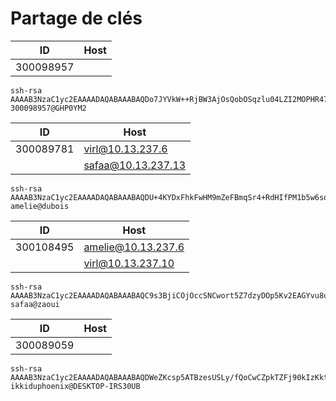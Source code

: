 # Partage de clés


| ID      |    Host        |
|---------|----------------|
|300098957|                | 
```
ssh-rsa AAAAB3NzaC1yc2EAAAADAQABAAABAQDo7JYVkW++RjBW3AjOsQobOSqzlu04LZI2MOPHR47jNDomsgwOS7uu7JEsB1dEt/YcbdUHAaRHJwrVdlSeMJKhGELW1AuYGHMaF4KBqHNogCepuqLyav7catGNQioPHi0jyZTS9vLNcNkCrFlXQmC3yRHLUPKHWfBtZgR7ISVMAUzr8QTMhwrjNkCQ3FG/+JP2LzC4V2mM9ntTdiNCKgRNU3u9QBaHrcaD7kPh3HmC+aINLbLmr3yLBR+eVowhj/nCLgOvKSGQW7PJ7ys8IeY0YH82K2rBGmZkq1XRkjYLqyAIBDSW2JrZIFcmDGInZtBN1NwBOos2v4sZyv29E1LL 300098957@GHP0YM2
```


| ID      |    Host            |
|---------|--------------------|
|300089781| virl@10.13.237.6   | 
|         | safaa@10.13.237.13 | 
```
ssh-rsa AAAAB3NzaC1yc2EAAAADAQABAAABAQDU+4KYDxFhkFwHM9mZeFBmqSr4+RdHIfPM1b5w6soKOOTMd7ekncjg7lIVv6sFe1pUCO6FLVhe3+8Uqz0lkPFL2TARRGK6fyN/nVC3lPjgCvlFqXRCuuihilK0UZOiXJX9g7nLWXPY0dqo8jCEAK6gs0FtPSeeCY0Yy/YZc+7TSgZvw0+js4X2KkYCkn8i8eyXVNsEKRQJLjrINeSoKG14+/Fq2sl+/4EqRSgl2IeIbPaRV7QgPQBfwsR2ttlQ9SLQcLuz7j5lbfiqdgzZalHwXHBjEgXlDs1yeWnF/3Y7v0cptm4CyuuUoSdVpP3ok74TqSJU1p/qh5J3gK/Keajz amelie@dubois
```

| ID      |    Host        |
|---------|----------------|
|300108495| amelie@10.13.237.6 |
|         | virl@10.13.237.10  |
```
ssh-rsa AAAAB3NzaC1yc2EAAAADAQABAAABAQC9s3BjiCOjOccSNCwort5Z7dzyDOp5Kv2EAGYvu8u4DWfSmZQnSRnout6giv01syVk9IT2IJ6ZWQ1wHjAIgGDDp0mxsJL+hQfFXVdnUuwLuiusK4Nt8QVS6e1ScFXL9oMLfGhoC0qWfR/zJLBpitkbolRhT0RdvlEmlf//6Qi31BVKuS387jdGCwxEt1swa9PaU2p2MHrW7lJrhwdKVr3RlJkjTHWXX1KZgEPOit0mGHG+tvmq90yRL3nmKpgCxVyC7UGgTXzGYdHtQnjfJuSU1KPSxNL2ZaTPGoz8cdQOxFyGBuUCadYry6qh1untoCrUC/+FypCe5hu1hep2aJtf safaa@zaoui
```

| ID      |    Host        |
|---------|----------------|
|300089059|                | 
```
ssh-rsa AAAAB3NzaC1yc2EAAAADAQABAAABAQDWeZKcsp5ATBzesUSLy/fQoCwCZpkTZFj90kIzKktbQ+m74Pbw4kloRLpI0pJgILlHnnCZ0SI8OLGn8+VKfo48w5yjUu7WcF0cLSLkNQSfYxOqyR/w06yysDbj4Qmp/McYUUUAMqm3PL2gLEg++WYFKzfLUt498q6vbtSQgc6xkfO7ATG1Afw9DW79VsoC76Y2i6d1cfpNc5Q5UblUgxTVlQOTqt+lgU0cMtF6w23RiW5jAHVCI6vmI2nkNwIAh8Xhr7IVIDyEIfo1aiF7is4rYoGbpw4bF7fyMv+AzNGYpP7ityYw+qEflE9WE9eu0IRPlfeDSgLQRSiHrDUySRoH ikkiduphoenix@DESKTOP-IRS30UB
```

 
